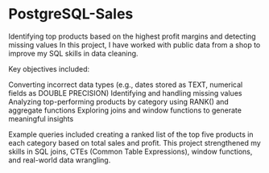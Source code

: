 # PostgreSQL-Sales
Identifying top products based on the highest profit margins and detecting missing values
In this project, I have worked with public data from a shop to improve my SQL skills in data cleaning.  

Key objectives included:

Converting incorrect data types (e.g., dates stored as TEXT, numerical fields as DOUBLE PRECISION)
Identifying and handling missing values
Analyzing top-performing products by category using RANK() and aggregate functions
Exploring joins and window functions to generate meaningful insights

Example queries included creating a ranked list of the top five products in each category based on total sales and profit. This project strengthened my skills in SQL joins, CTEs (Common Table Expressions), window functions, and real-world data wrangling.
